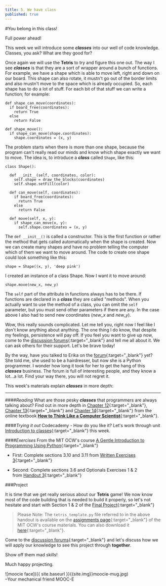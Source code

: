 ```yaml
---
title: 5. We have class
published: true
---
```


#You belong in this class!

Full power ahead!

This week we will introduce some ___classes___ into our well of code knowledge. Classes, you ask? What are 
they good for?
 
Once again we will use the __Tetris__ to try and figure this one out. The way I see ___classes___ is that they are a sort of wrapper around a bunch of functions. For example, we have a shape which is able to move left, right and down on our board. This shape can also rotate, it mustn't go out of the border limits and also mustn't move to the space which is already occupied. So, each shape has to do a lot of stuff. For each bit of that stuff we can write a function; for example:

	def shape_can_move(coordinates):
	  if board_free(coordinates):
	    return True
	  else
	    return False
	    
	def shape_move():
	  if shape_can_move(shape.coordinates):
	    shape.coordinates = (x, y)
	    
The problem starts when there is more than one shape, because the program can't really read our minds and know which shape exactly we want to move. The idea is, to introduce a ___class___ called `Shape`, like this:

	class Shape():
	
	  def __init__(self, coordinates, color):	    
		self.shape = draw_the_blocks(coordinates)		
		self.shape.setFill(color)
	    
	  def can_move(self, coordinates):
	    if board_free(coordinates):
	      return True
	    else
	      return False
	      
	  def move(self, x, y):
	    if shape_can_move(x, y):
	      self.shape.coordinates = (x, y)
	      
The `def __init__()` is called a constructor. This is the first function or rather the method that gets called automatically when the shape is created. Now we can create many shapes and have no problem telling the computer which of them we want to move around. The code to create one shape could look something like this:

	shape = Shape((x, y), 'deep pink')

I created an instance of a class Shape. Now I want it to move around:

	shape.move(new_x, new_y)
	
The `self` part of the attribute in functions always has to be there. If functions are declared in a ___class___ they are called "methods". When you actually want to use the method of a class, you can omit the `self` parameter, but you must send other parameters if there are any. In the case above I also had to send new coordinates (_new_x_ and _new_y_).

Wow, this really sounds complicated. Let me tell you, right now I feel like I don't know anything about anything. The one thing I do know, that despite my feelings, persistence will pay off. If you feel you want to give up now, come to the [discussion forums](http://discourse.p2pu.org/c/gentle-introduction-to-python){:target="_blank"} and tell me all about it. We can ask others for their support. Let's be brave today!

By the way, have you talked to Erika on the [forum](http://discourse.p2pu.org/c/gentle-introduction-to-python){:target="_blank"} yet? She told me, she used to be a hairdresser, but now she is a Python programmer. I wonder how long it took for her to get the hang of this ___classes___ business. The forum is full of interesting people, and they know a lot...a lot. Find your way there, you will not regret it.

This week's materials explain ___classes___ in more depth:

---

####_Reading_
What are those pesky ___classes___ that programmers are always talking about? Find out in more depth in [Chapter 12](http://www.greenteapress.com/thinkpython/thinkCSpy/html/chap12.html){:target="_blank"}, [Chapter 13](http://www.greenteapress.com/thinkpython/thinkCSpy/html/chap13.html){:target="_blank"} and [Chapter 14](http://www.greenteapress.com/thinkpython/thinkCSpy/html/chap14.html){:target="_blank"} from the online textbook [__How to Think Like a Computer Scientist__](http://www.greenteapress.com/thinkpython/thinkCSpy/html/index.html){:target="_blank"}.
	
####_Trying it out_
Codecademy - How do you like it? Let's work through unit [Introduction to classes](http://www.codecademy.com/tracks/python){:target="_blank"} this week.


####_Exercises_
From the MIT OCW's course [A Gentle Introduction to Programming Using Python](http://ocw.mit.edu/courses/electrical-engineering-and-computer-science/6-189-a-gentle-introduction-to-programming-using-python-january-iap-2011){:target="_blank"}

* First: Complete sections 3.10 and 3.11 from [Written Exercises 3](http://ocw.mit.edu/courses/electrical-engineering-and-computer-science/6-189-a-gentle-introduction-to-programming-using-python-january-iap-2011/assignments/MIT6_189IAP11_hw3_written.pdf){:target="_blank"}
 
* Second: Complete sections 3.6 and Optionals Exercises 1 &amp; 2 from [Handout 3](http://ocw.mit.edu/courses/electrical-engineering-and-computer-science/6-189-a-gentle-introduction-to-programming-using-python-january-iap-2011/assignments/MIT6_189IAP11_hw3.pdf){:target="_blank"}

###Project

It is time that we get really serious about our __Tetris__ game! 
We now know most of the code building that is needed to build it properly, so let's not hesitate and start with Section 1 & 2 of the [Final Project](http://ocw.mit.edu/courses/electrical-engineering-and-computer-science/6-189-a-gentle-introduction-to-programming-using-python-january-iap-2011/assignments/MIT6_189IAP11_final_proj.pdf){:target="_blank"}

> Please Note: The `tetris_template.py` file referred to in the above handout is available on the [assignments page](http://ocw.mit.edu/courses/electrical-engineering-and-computer-science/6-189-a-gentle-introduction-to-programming-using-python-january-iap-2011/assignments){:target="_blank"} of the MIT OCW's course materials. You can also download it [here](http://ocw.mit.edu/courses/electrical-engineering-and-computer-science/6-189-a-gentle-introduction-to-programming-using-python-january-iap-2011/assignments/tetris_template.py){:target="_blank"}.  

Come to the [discussion forums](http://discourse.p2pu.org/c/gentle-introduction-to-python){:target="_blank"} and let's discuss how we will apply our knowledge to see this project through __together__.
 

Show off them mad skills!

Much happy projecting.

![moocie face]({{ site.baseurl }}{{site.img}}moocie-mug.jpg)  
–Your mechanical friend MOOC-E
